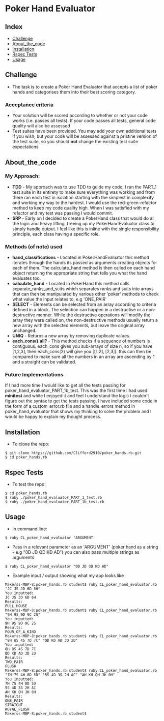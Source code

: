# Poker Hand Evaluator

## Index
* [Challenge](#Challenge)
* [About_the_code](#About_the_code)
* [Installation](#Install)
* [Rspec Tests](#Rspec)
* [Usage](#Usage)

## <a name="Challenge">Challenge</a>

* The task is to create a Poker Hand Evaluator that accepts a list of poker hands and categorises them into their best scoring category.

### Acceptance criteria

* Your solution will be scored according to whether or not your code works (i.e. passes all tests). If your code passes all tests, general code quality will also be assessed
* Test suites have been provided. You may add your own additional tests if you wish, but your code will be assessed against a pristine version of the test suite, so you should **not** change the existing test suite expectations

## <a name="About_the_code">About_the_code</a>

### My Approach:
* **TDD** - My approach was to use TDD to guide my code, I ran the PART_1 test suite in its entirety to make sure everything was working and from there ran each test in isolation starting with the simplest in complexity and working my way to the hardest. I would use the red-green-refactor method to keep my code quality high. When I was satisfied with my refactor and my test was passing I would commit.
* **SRP** - Early on I decided to create a PokerHand class that would do all the logic and heavy lifting, freeing up my PokerHandEvaluator class to simply handle output. I feel like this is inline with the single responsibility principle, each class having a specific role.

### Methods (of note) used
* **hand_classifications** - Located in PokerHandEvaluator this method iterates through the hands its passed as arguments creating objects for each of them. The calculate_hand method is then called on each hand object returning the appropriate string that tells you what the hand evaluates too.
* **calculate_hand** - Located in PokerHand this method calls separate_ranks_and_suits which separates ranks and suits into arrays that can then be manipulated by various other 'poker' methods to check what value the input relates to, e.g 'ONE_PAIR'
* **SELECT** - Elements can be selected from an array according to criteria defined in a block. The selection can happen in a destructive or a non-destructive manner. While the destructive operations will modify the array they were called on, the non-destructive methods usually return a new array with the selected elements, but leave the original array unchanged.
* **UNIQ** - Returns a new array by removing duplicate values.
* **each_cons().all?** - This method checks if a sequence of numbers is contiguous. each_cons gives you sub-arrays of size n, so if you have [1,2,3], then each_cons(2) will give you [[1,2], [2,3]]. this can then be compared to make sure all the numbers in an array are ascending by 1 and a straight can be validated.

### Future Implementations
If I had more time I would like to get all the tests passing for poker_hand_evaluator_PART_1b_test. This was the first time I had used **minitest** and while I enjoyed it and feel I understand the logic I couldn't figure out the syntax to get the tests passing. I have included some code in the form of a custom_error.rb file and a handle_errors method in poker_hand_evaluator that shows my thinking to solve the problem and I would be happy to explain my thought process.

## <a name="Install">Installation</a>
* To clone the repo:
```shell
$ git clone https://github.com/Clifford2910/poker_hands.rb.git
$ cd poker_hands.rb
```

## <a name="Rspec">Rspec Tests</a>
* To test the repo:
```shell
$ cd poker_hands.rb
$ ruby ./poker_hand_evaluator_PART_1_test.rb
$ ruby ./poker_hand_evaluator_PART_1b_test.rb
```

## <a name="Usage">Usage</a>
* In command line:
```shell
$ ruby CL_poker_hand_evaluator 'ARGUMENT'
```

* Pass in a relevant parameter as an 'ARGUMENT' (poker hand as a string - e.g "0D JD QD KD AD") you can also pass multiple strings as arguments
```shell
$ ruby CL_poker_hand_evaluator "0D JD QD KD AD"
```

* Example input / output showing what my app looks like
```
Makerss-MBP-8:poker_hands.rb student$ ruby CL_poker_hand_evaluator.rb "JC JS JD 6D 6H"
You inputted:
JC JS JD 6D 6H
Results:
FULL_HOUSE
Makerss-MBP-8:poker_hands.rb student$ ruby CL_poker_hand_evaluator.rb "9H 9S 9D 9C 2S"
You inputted:
9H 9S 9D 9C 2S
Results:
FOUR_OF_A_KIND
Makerss-MBP-8:poker_hands.rb student$ ruby CL_poker_hand_evaluator.rb "8H 8S 4S 7D 7C" "QD KD AD 3D 2D"
You inputted:
8H 8S 4S 7D 7C
QD KD AD 3D 2D
Results:
TWO_PAIR
FLUSH
Makerss-MBP-8:poker_hands.rb student$ ruby CL_poker_hand_evaluator.rb "7H 7S 4H 8D 5D" "5S 4D 3S 2H AC" "AH KH QH JH 0H"
You inputted:
7H 7S 4H 8D 5D
5S 4D 3S 2H AC
AH KH QH JH 0H
Results:
ONE_PAIR
STRAIGHT
ROYAL_FLUSH
Makerss-MBP-8:poker_hands.rb student$
```
